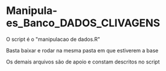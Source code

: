 # Manipula-es_Banco_DADOS_CLIVAGENS

O script é o "manipulacao de dados.R"

Basta baixar e rodar na mesma pasta em que estiverem a base

Os demais arquivos são de apoio e constam descritos no script
